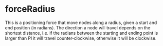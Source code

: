 # forceRadius
This is a positioning force that move nodes along a radius, given a start and end position (in radians).
The direction a node will travel depends on the shortest distance, i.e. if the radians between the starting and ending point is larger than PI it will travel counter-clockwise, otherwise it will be clockwise.
